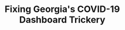 ---
title: "Fixing Georgia's COVID-19 Dashboard Trickery"
reroute-url: /projects/2020/09/12/recent-tweets.html#georgia-covid
landing-order: 10
landing-img:   /assets/img/proj-thumbnails/ga-covid-map.gif
landing-large: false
---